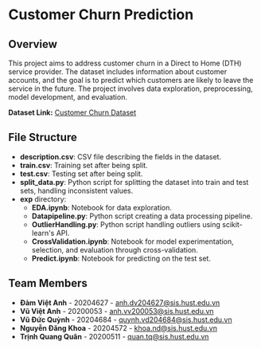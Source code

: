 # Customer Churn Prediction

## Overview
This project aims to address customer churn in a Direct to Home (DTH) service provider. The dataset includes information about customer accounts, and the goal is to predict which customers are likely to leave the service in the future. The project involves data exploration, preprocessing, model development, and evaluation.

**Dataset Link:** [Customer Churn Dataset](https://www.kaggle.com/code/vsridevi/capstone-project-churn-prediction/data?scriptVersionId=110749928)

## File Structure
- **description.csv**: CSV file describing the fields in the dataset.
- **train.csv**: Training set after being split.
- **test.csv**: Testing set after being split.
- **split_data.py**: Python script for splitting the dataset into train and test sets, handling inconsistent values.
- **exp** directory:
  - **EDA.ipynb**: Notebook for data exploration.
  - **Datapipeline.py**: Python script creating a data processing pipeline.
  - **OutlierHandling.py**: Python script handling outliers using scikit-learn's API.
  - **CrossValidation.ipynb**: Notebook for model experimentation, selection, and evaluation through cross-validation.
  - **Predict.ipynb**: Notebook for predicting on the test set.

## Team Members
- **Đàm Việt Anh** - 20204627 - anh.dv204627@sis.hust.edu.vn
- **Vũ Việt Anh** - 20200053 - anh.vv200053@sis.hust.edu.vn
- **Vũ Đức Quỳnh** - 20204684 - quynh.vd204684@sis.hust.edu.vn
- **Nguyễn Đăng Khoa** - 20204572 - khoa.nd@sis.hust.edu.vn
- **Trịnh Quang Quân** - 20200511 - quan.tq@sis.hust.edu.vn
